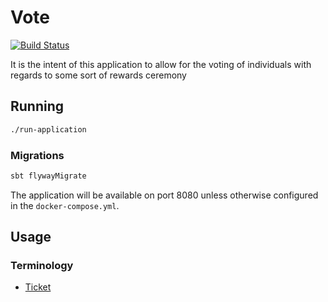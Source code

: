 # Vote

[![Build Status](https://travis-ci.org/divanvisagie/vote.svg?branch=master)](https://travis-ci.org/divanvisagie/vote)

It is the intent of this application to allow for the voting of individuals with regards to some sort of rewards ceremony

## Running
```sh
./run-application
```


### Migrations

```sh
sbt flywayMigrate
```

The application will be available on port 8080 unless otherwise configured in the `docker-compose.yml`.


## Usage

### Terminology
- [Ticket](https://en.wikipedia.org/wiki/Ticket_(election))